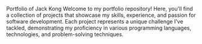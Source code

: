 Portfolio of Jack Kong
Welcome to my portfolio repository! Here, you'll find a collection of projects that showcase my skills, experience, and passion for software development. Each project represents a unique challenge I've tackled, demonstrating my proficiency in various programming languages, technologies, and problem-solving techniques.
